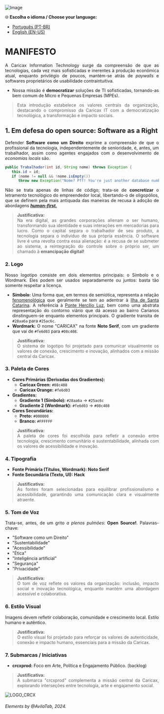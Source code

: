 <div style="text-align: justify;">

![Image](https://github.com/user-attachments/assets/bd0e0f84-50be-411f-ad44-e9a04f5524a8)

🌐 **Escolha o idioma / Choose your language:**  
- [Português (PT-BR)](#caricax)  
- [English (EN-US)](#caricax-en)  

# MANIFESTO  

A Caricax Information Technology surge da compreensão de que as tecnologias, cada vez mais sofisticadas e inerentes à produção econômica atual, enquanto privilégio de poucos, mantém-se atrás de *paywalls* e softwares proprietários de usabilidade contraintuitiva.

* Nossa missão é **democratizar** soluções de TI sofisticadas, tornando-as bem comum de Micro e Pequenas Empresas (MPEs). 
> Esta introdução estabelece os valores centrais da organização, destacando o compromisso da Caricax IT com a democratização tecnológica, a transformação e impacto sociais. 

## 1. Em defesa do open source: Software as a Right

Defender **Software como um Direito** exprime a compreensão de que o profissional da tecnologia, independentemente de senioridade, é, antes, um trabalhador, assim como agentes engajados com o desenvolvimento de *economias locais* são.

``` java
public Trabalhador(int id, String nome) throws Exception {
   this.id = id;
   if (nome != null && !nome.isEmpty()) 
      throw new Exception("Nome? Pff! You're just another database numbered key!");   
```

Não se trata apenas de linhas de código; trata-se de **concretizar** o letramento tecnológico do empreendedor local, libertando-o de oligopólios, que se definem pela mais antiquada das maneiras de recusa à adoção de abordagens  [_**human-first.**_](https://letmegooglethat.com/?q=human+first)
> **Justificativa:**  
>Na era digital, as grandes corporações alienam o ser humano, transformando sua identidade e suas interações em mercadorias para lucro. Como o capital separa o trabalhador de seu produto, a tecnologia separa o indivíduo de sua própria essência. O software livre é uma revolta contra essa alienação: é a recusa de se submeter ao sistema, a reintegração do controle sobre o próprio ser, um chamado à **emancipação digital!**


### 2. Logo

Nosso logotipo consiste em dois elementos principais: o Símbolo e o Wordmark. Eles podem ser usados separadamente ou juntos: basta tão somente respeitar a licença.

- **Símbolo:** Uma forma que, em termos de semiótica, representa a relação [fenomenológica](https://pt.wikipedia.org/wiki/Fenomenologia) que geralmente se tem ao adentrar à  [Ilha de Santa Catarina](https://pt.wikipedia.org/wiki/Ilha_de_Santa_Catarina). A referência à [Ponte Hercílio Luz](https://pt.wikipedia.org/wiki/Ponte_Herc%C3%ADlio_Luz), bem como uma abstrata representação do contorno viário que dá acesso ao bairro Carianos dinstinguem-se enquanto elementos principais. O gradiente transita de `#28aa6a` para `#25ac6c`.
- **Wordmark:** O nome "CARICAX" na fonte **Noto Serif**, com um gradiente que vai de `#fe6d03` para `#08c408`.

> **Justificativa:**  
> O sistema de logotipo foi projetado para comunicar visualmente os valores de conexão, crescimento e inovação, alinhados com a missão central da Caricax.

### 3. Paleta de Cores

- **Cores Primárias (Derivadas dos Gradientes):**
  - **Caricax Green:** `#08c408`
  - **Caricax Orange:** `#fe6d03`
- **Gradientes:**
  - **Gradiente 1 (Símbolo):** `#28aa6a` → `#25ac6c`
  - **Gradiente 2 (Wordmark):** `#fe6d03` → `#08c408`
- **Cores Secundárias:**
  - **Preto:** `#000000`
  - **Branco:** `#FFFFFF`

> **Justificativa:**  
> A paleta de cores foi escolhida para refletir a conexão entre tecnologia, crescimento comunitário e sustentabilidade, alinhada com os valores de acessibilidade e inovação.

### 4. Tipografia

- **Fonte Primária (Títulos, Wordmark):** **Noto Serif**
- **Fonte Secundária (Texto, UI):** **Hack**

> **Justificativa:**  
> As fontes foram selecionadas para equilibrar profissionalismo e acessibilidade, garantindo uma comunicação clara e visualmente atraente.

### 5. Tom de Voz

Trata-se, antes, de um grito *a plenos pulmões*:  **Open Source!**. Palavras-chave:
- "Software como um Direito"
- "Sustentabilidade"
- "Acessibilidade"
- "Ética"
- "Inteligência artificial"
- "Segurança"
- "Privacidade"

> **Justificativa:**  
> O tom de voz reflete os valores da organização: inclusão, impacto social e inovação tecnológica, enquanto mantém uma abordagem acessível e colaborativa.

### 6. Estilo Visual

Imagens devem refletir colaboração, comunidade e crescimento local. Estilo humano e autêntico.

> **Justificativa:**  
> O estilo visual foi projetado para reforçar os valores de autenticidade, conexão e impacto humano, essenciais para a missão da Caricax.

### 7. Submarcas / Iniciativas

- **crcxprod:** Foco em Arte, Política e Engajamento Público. (backlog)

> **Justificativa:**  
> A submarca "crcxprod" complementa a missão central da Caricax, explorando interseções entre tecnologia, arte e engajamento social.


![LOGO_CRCX](https://github.com/user-attachments/assets/a696d4e9-b4c7-4e4e-b798-f9e1258cf7a6)
</div>

###### Elements by @AvilaTab, 2024.
